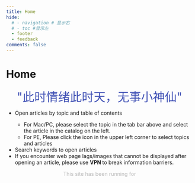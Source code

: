 ```yaml
---
title: Home
hide:
  # - navigation # 显示右
  # - toc #显示左
  - footer
  - feedback
comments: false
---
```

# Home

<center><font color= "#4051b5" size="6" class="ml3">
"此时情绪此时天，无事小神仙"
</font></center>
<!--  “循此苦旅 以达星辰”
<script src="https://cdnjs.cloudflare.com/ajax/libs/animejs/2.0.2/anime.min.js"></script>
 -->

<!-- <div class="red-box">
  <img src="https://s2.loli.net/2024/04/22/EU9eGydnI4HWzO2.jpg" class="flying-image" alt="Flying image">
</div> -->

<div id="rcorners2" >
  <div id="rcorners1">
    <body>
      <font color="#4351AF">
        <p class="p1"></p>
<script defer>
    function format(newDate) {
        var day = newDate.getDay();
        var y = newDate.getFullYear();
        var m =
            newDate.getMonth() + 1 < 10
                ? "0" + (newDate.getMonth() + 1)
                : newDate.getMonth() + 1;
        var d =
            newDate.getDate() < 10 ? "0" + newDate.getDate() : newDate.getDate();
        var h =
            newDate.getHours() < 10 ? "0" + newDate.getHours() : newDate.getHours();
        var min =
            newDate.getMinutes() < 10
                ? "0" + newDate.getMinutes()
                : newDate.getMinutes();
        var s =
            newDate.getSeconds() < 10
                ? "0" + newDate.getSeconds()
                : newDate.getSeconds();
        var dict = {
            1: "Monday",
            2: "Tuesday",
            3: "Wednesday",
            4: "Thursday",
            5: "Friday",
            6: "Saturday",
            0: "Sunday",
        };
        return (
            y +
            "/" +
            m +
            "/" +
            d +
            "  " +
            dict[day]
            +
            "   "
            +
            h +
            ":" +
            min +
            ":" +
            s
        );
    }
    var timerId = setInterval(function () {
        var newDate = new Date();
        var p1 = document.querySelector(".p1");
        if (p1) {
            p1.textContent = format(newDate);
        }
    }, 1000);
</script>
      </font>
    </body>
  </div>
  <ul>
    <li>Open articles by topic and table of contents</li>
    <ul>
      <li>For Mac/PC, please select the topic in the tab bar above and select the article in the catalog on the left.</li>
      <li>For PE, Please click the icon in the upper left corner to select topics and articles</li>
    </ul>
    <li>Search keywords to open articles</li>
    <li>
      If you encounter web page lags/images that cannot be displayed after opening an article, please use <strong> VPN </strong> to break information barriers.
    </li>
  </ul>
</div>

<body>
    <font color="#B9B9B9">
    <p style="text-align: center; ">
        <span>This site has been running for</span>
        <span id='box1'></span>
    </p>
    <div id="box1"></div>
    <script>
    function timingTime(){
      let start = '2024-04-20 00:00:00'
      let startTime = new Date(start).getTime()
      let currentTime = new Date().getTime()
      let difference = currentTime - startTime
      let m =  Math.floor(difference / (1000))
      let mm = m % 60  // 秒
      let f = Math.floor(m / 60)
      let ff = f % 60 // 分钟
      let s = Math.floor(f/ 60) // 小时
      let ss = s % 24
      let day = Math.floor(s  / 24 ) // 天数
      return day + "days " + ss + "h " + ff + "min " + mm +'s'
    }
    setInterval(()=>{
      document.getElementById('box1').innerHTML = timingTime()
    },1000)
    </script>
  </font>
</body>


<!-- /***
 *      ┌─┐       ┌─┐
 *   ┌──┘ ┴───────┘ ┴──┐
 *   │                 │
 *   │       ───       │
 *   │   >        <    │
 *   │                 │
 *   │   ...  ⌒  ...   │
 *   │                 │
 *   └───┐         ┌───┘
 *       │         │
 *       │         │
 *       │         │
 *       │         └──────────────┐
 *       │                        │
 *       │                        ├─┐
 *       │                        ┌─┘
 *       │                        │
 *       └─┐  ┐  ┌───────┬──┐  ┌──┘
 *         │ ─┤ ─┤       │ ─┤ ─┤
 *         └──┴──┘       └──┴──┘
 *                神兽保佑
 *               代码无BUG!
 */ -->
